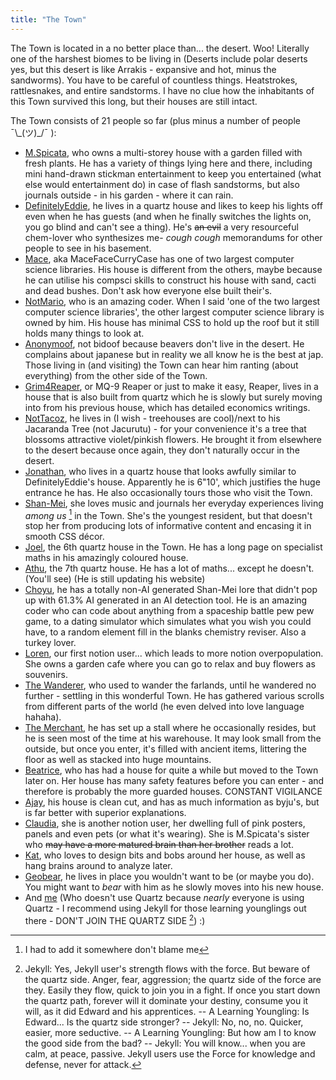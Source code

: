 ```yaml
---
title: "The Town"
---
```


The Town is located in a no better place than... the desert. Woo! Literally one of the harshest biomes to be living in (Deserts include polar deserts yes, but this desert is like Arrakis - expansive and hot, minus the sandworms). You have to be careful of countless things. Heatstrokes, rattlesnakes, and entire sandstorms. I have no clue how the inhabitants of this Town survived this long, but their houses are still intact.

The Town consists of 21 people so far (plus minus a number of people ¯\\\_(ツ)\_/¯ ):
- [M.Spicata](https://spicata.github.io/), who owns a multi-storey house with a garden filled with fresh plants. He has a variety of things lying here and there, including mini hand-drawn stickman entertainment to keep you entertained (what else would entertainment do) in case of flash sandstorms, but also journals outside - in his garden - where it can rain.
- [DefinitelyEddie](https://edsobsidiannotes.netlify.app/), he lives in a quartz house and likes to keep his lights off even when he has guests (and when he finally switches the lights on, you go blind and can't see a thing). He's ~~an evil~~ a very resourceful chem-lover who synthesizes me- *cough cough* memorandums for other people to see in his basement.
- [Mace](https://macesnotes.netlify.app/), aka MaceFaceCurryCase has one of two largest computer science libraries. His house is different from the others, maybe because he can utilise his compsci skills to construct his house with sand, cacti and dead bushes. Don't ask how everyone else built their's.
- [NotMario](https://notmario.github.io/thenotes/), who is an amazing coder. When I said 'one of the two largest computer science libraries', the other largest computer science library is owned by him. His house has minimal CSS to hold up the roof but it still holds many things to look at.
- [Anonymoof](https://anonymoof1528.github.io/into-the-shadow-garten/), not bidoof because beavers don't live in the desert. He complains about japanese but in reality we all know he is the best at jap. Those living in (and visiting) the Town can hear him ranting (about everything) from the other side of the Town.
- [Grim4Reaper](https://grim4reaper.github.io/Year11Notes/), or MQ-9 Reaper or just to make it easy, Reaper, lives in a house that is also built from quartz which he is slowly but surely moving into from his previous house, which has detailed economics writings.
- [NotTacoz](https://nottacoz.github.io/jacaranda/), he lives in (I wish - treehouses are cool)/next to his Jacaranda Tree (not Jacurutu) - for your convenience it's a tree that blossoms attractive violet/pinkish flowers. He brought it from elsewhere to the desert because once again, they don't naturally occur in the desert. 
- [Jonathan](https://nottaro.github.io/littleroot/), who lives in a quartz house that looks awfully similar to DefinitelyEddie's house. Apparently he is 6"10', which justifies the huge entrance he has. He also occasionally tours those who visit the Town.
- [Shan-Mei](https://shan-mei.github.io/shanmeis-notes/), she loves music and journals her everyday experiences living *among us* [^1] in the Town. She's the youngest resident, but that doesn't stop her from producing lots of informative content and encasing it in smooth CSS décor.
- [Joel](https://rubver16.github.io/joles-notes/), the 6th quartz house in the Town. He has a long page on specialist maths in his amazingly coloured house.
- [Athu](https://super-cookies.github.io/duk/), the 7th quartz house. He has a lot of maths... except he doesn't. (You'll see) (He is still updating his website)
- [Choyu](https://grimreaper2654.github.io/Notes/), he has a totally non-AI generated Shan-Mei lore that didn't pop up with 61.3% AI generated in an AI detection tool. He is an amazing coder who can code about anything from a spaceship battle pew pew game, to a dating simulator which simulates what you wish you could have, to a random element fill in the blanks chemistry reviser. Also a turkey lover.
- [Loren](https://ionized-satellite-e99.notion.site/Loren-s-Garden-cd03827de0a743468d9fb5a70413fc95), our first notion user... which leads to more notion overpopulation. She owns a garden cafe where you can go to relax and buy flowers as souvenirs.
- [The Wanderer](https://rewind789.github.io/wanderer-archive/), who used to wander the farlands, until he wandered no further - settling in this wonderful Town. He has gathered various scrolls from different parts of the world (he even delved into love language hahaha).
- [The Merchant](https://harzavad.github.io/the-merchant/), he has set up a stall where he occasionally resides, but he is seen most of the time at his warehouse. It may look small from the outside, but once you enter, it's filled with ancient items, littering the floor as well as stacked into huge mountains.
- [Beatrice](https://beatricesychong.wixsite.com/notes), who has had a house for quite a while but moved to the Town later on. Her house has many safety features before you can enter - and therefore is probably the more guarded houses. CONSTANT VIGILANCE
- [Ajay](https://baju-s.toomwn.xyz/), his house is clean cut, and has as much information as byju's, but is far better with superior explanations.
- [Claudia](https://cshc.notion.site/cshc/claudia-s-life-planner-c23280690bef46b79adee2d0773c5591), she is another notion user, her dwelling full of pink posters, panels and even pets (or what it's wearing). She is M.Spicata's sister who ~~may have a more matured brain than her brother~~ reads a lot.
- [Kat](https://coreonett.notion.site/coreonett/Year-11-Notes-6978dbec99e943649a3a0773b2ee0587), who loves to design bits and bobs around her house, as well as hang brains around to analyze later.
- [Geobear](https://geobears-owner.github.io/smarting-up/bank/home/), he lives in place you wouldn't want to be (or maybe you do). You might want to *bear* with him as he slowly moves into his new house.
- And [me](https://pi-thagoras.github.io/the-chicken-pen/) (Who doesn't use Quartz because *nearly* everyone is using Quartz - I recommend using Jekyll for those learning younglings out there - DON'T JOIN THE QUARTZ SIDE [^2]) :)


[^1]: I had to add it somewhere don't blame me


[^2]: Jekyll: Yes, Jekyll user's strength flows with the force. But beware of the quartz side. Anger, fear, aggression; the quartz side of the force are they. Easily they flow, quick to join you in a fight. If once you start down the quartz path, forever will it dominate your destiny, consume you it will, as it did Edward and his apprentices. -- A Learning Youngling: Is Edward... Is the quartz side stronger? -- Jekyll: No, no, no. Quicker, easier, more seductive. -- A Learning Youngling: But how am I to know the good side from the bad? -- Jekyll: You will know... when you are calm, at peace, passive. Jekyll users use the Force for knowledge and defense, never for attack.
